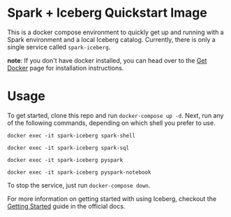 # Spark + Iceberg Quickstart Image

This is a docker compose environment to quickly get up and running with a Spark environment and a local Iceberg
catalog. Currently, there is only a single service called `spark-iceberg`.  

**note**: If you don't have docker installed, you can head over to the [Get Docker](https://docs.docker.com/get-docker/)
page for installation instructions.

# Usage
To get started, clone this repo and run `docker-compose up -d`.
Next, run any of the following commands, depending on which shell you prefer to use.
```
docker exec -it spark-iceberg spark-shell
```
```
docker exec -it spark-iceberg spark-sql
```
```
docker exec -it spark-iceberg pyspark
```
```
docker exec -it spark-iceberg pyspark-notebook
```

To stop the service, just run `docker-compose down`.

For more information on getting started with using Iceberg, checkout
the [Getting Started](https://iceberg.apache.org/getting-started/) guide in the official docs.